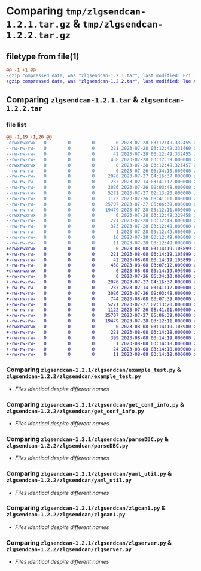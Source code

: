 # Comparing `tmp/zlgsendcan-1.2.1.tar.gz` & `tmp/zlgsendcan-1.2.2.tar.gz`

## filetype from file(1)

```diff
@@ -1 +1 @@
-gzip compressed data, was "zlgsendcan-1.2.1.tar", last modified: Fri Jul 28 03:12:49 2023, max compression
+gzip compressed data, was "zlgsendcan-1.2.2.tar", last modified: Tue Aug  8 03:14:19 2023, max compression
```

## Comparing `zlgsendcan-1.2.1.tar` & `zlgsendcan-1.2.2.tar`

### file list

```diff
@@ -1,19 +1,20 @@
-drwxrwxrwx   0        0        0        0 2023-07-28 03:12:49.332455 zlgsendcan-1.2.1/
--rw-rw-rw-   0        0        0      221 2023-07-28 03:12:49.331460 zlgsendcan-1.2.1/PKG-INFO
--rw-rw-rw-   0        0        0       42 2023-07-28 03:12:49.332455 zlgsendcan-1.2.1/setup.cfg
--rw-rw-rw-   0        0        0      438 2023-07-28 03:12:39.000000 zlgsendcan-1.2.1/setup.py
-drwxrwxrwx   0        0        0        0 2023-07-28 03:12:49.321457 zlgsendcan-1.2.1/zlgsendcan/
--rw-rw-rw-   0        0        0        0 2023-07-26 06:34:10.000000 zlgsendcan-1.2.1/zlgsendcan/__init__.py
--rw-rw-rw-   0        0        0     2076 2023-07-27 04:16:37.000000 zlgsendcan-1.2.1/zlgsendcan/example_test.py
--rw-rw-rw-   0        0        0      237 2023-02-14 03:41:12.000000 zlgsendcan-1.2.1/zlgsendcan/frozen_dir.py
--rw-rw-rw-   0        0        0     3026 2023-07-26 09:03:48.000000 zlgsendcan-1.2.1/zlgsendcan/get_conf_info.py
--rw-rw-rw-   0        0        0     5271 2023-07-27 02:13:20.000000 zlgsendcan-1.2.1/zlgsendcan/parseDBC.py
--rw-rw-rw-   0        0        0     1122 2023-07-26 08:41:01.000000 zlgsendcan-1.2.1/zlgsendcan/yaml_util.py
--rw-rw-rw-   0        0        0    25707 2023-07-27 05:06:39.000000 zlgsendcan-1.2.1/zlgsendcan/zlgcan1.py
--rw-rw-rw-   0        0        0    19479 2023-07-28 03:12:11.000000 zlgsendcan-1.2.1/zlgsendcan/zlgserver.py
-drwxrwxrwx   0        0        0        0 2023-07-28 03:12:49.329458 zlgsendcan-1.2.1/zlgsendcan.egg-info/
--rw-rw-rw-   0        0        0      221 2023-07-28 03:12:49.000000 zlgsendcan-1.2.1/zlgsendcan.egg-info/PKG-INFO
--rw-rw-rw-   0        0        0      373 2023-07-28 03:12:49.000000 zlgsendcan-1.2.1/zlgsendcan.egg-info/SOURCES.txt
--rw-rw-rw-   0        0        0        1 2023-07-28 03:12:49.000000 zlgsendcan-1.2.1/zlgsendcan.egg-info/dependency_links.txt
--rw-rw-rw-   0        0        0       16 2023-07-28 03:12:49.000000 zlgsendcan-1.2.1/zlgsendcan.egg-info/requires.txt
--rw-rw-rw-   0        0        0       11 2023-07-28 03:12:49.000000 zlgsendcan-1.2.1/zlgsendcan.egg-info/top_level.txt
+drwxrwxrwx   0        0        0        0 2023-08-08 03:14:19.105899 zlgsendcan-1.2.2/
+-rw-rw-rw-   0        0        0      221 2023-08-08 03:14:19.105899 zlgsendcan-1.2.2/PKG-INFO
+-rw-rw-rw-   0        0        0       42 2023-08-08 03:14:19.105899 zlgsendcan-1.2.2/setup.cfg
+-rw-rw-rw-   0        0        0      458 2023-08-08 03:07:12.000000 zlgsendcan-1.2.2/setup.py
+drwxrwxrwx   0        0        0        0 2023-08-08 03:14:19.096906 zlgsendcan-1.2.2/zlgsendcan/
+-rw-rw-rw-   0        0        0        0 2023-07-26 06:34:10.000000 zlgsendcan-1.2.2/zlgsendcan/__init__.py
+-rw-rw-rw-   0        0        0     2076 2023-07-27 04:16:37.000000 zlgsendcan-1.2.2/zlgsendcan/example_test.py
+-rw-rw-rw-   0        0        0      237 2023-02-14 03:41:12.000000 zlgsendcan-1.2.2/zlgsendcan/frozen_dir.py
+-rw-rw-rw-   0        0        0     3026 2023-07-26 09:03:48.000000 zlgsendcan-1.2.2/zlgsendcan/get_conf_info.py
+-rw-rw-rw-   0        0        0      744 2023-08-08 03:07:39.000000 zlgsendcan-1.2.2/zlgsendcan/img_compare.py
+-rw-rw-rw-   0        0        0     5271 2023-07-27 02:13:20.000000 zlgsendcan-1.2.2/zlgsendcan/parseDBC.py
+-rw-rw-rw-   0        0        0     1122 2023-07-26 08:41:01.000000 zlgsendcan-1.2.2/zlgsendcan/yaml_util.py
+-rw-rw-rw-   0        0        0    25707 2023-07-27 05:06:39.000000 zlgsendcan-1.2.2/zlgsendcan/zlgcan1.py
+-rw-rw-rw-   0        0        0    19479 2023-07-28 03:12:11.000000 zlgsendcan-1.2.2/zlgsendcan/zlgserver.py
+drwxrwxrwx   0        0        0        0 2023-08-08 03:14:19.103980 zlgsendcan-1.2.2/zlgsendcan.egg-info/
+-rw-rw-rw-   0        0        0      221 2023-08-08 03:14:18.000000 zlgsendcan-1.2.2/zlgsendcan.egg-info/PKG-INFO
+-rw-rw-rw-   0        0        0      399 2023-08-08 03:14:19.000000 zlgsendcan-1.2.2/zlgsendcan.egg-info/SOURCES.txt
+-rw-rw-rw-   0        0        0        1 2023-08-08 03:14:18.000000 zlgsendcan-1.2.2/zlgsendcan.egg-info/dependency_links.txt
+-rw-rw-rw-   0        0        0       24 2023-08-08 03:14:18.000000 zlgsendcan-1.2.2/zlgsendcan.egg-info/requires.txt
+-rw-rw-rw-   0        0        0       11 2023-08-08 03:14:18.000000 zlgsendcan-1.2.2/zlgsendcan.egg-info/top_level.txt
```

### Comparing `zlgsendcan-1.2.1/zlgsendcan/example_test.py` & `zlgsendcan-1.2.2/zlgsendcan/example_test.py`

 * *Files identical despite different names*

### Comparing `zlgsendcan-1.2.1/zlgsendcan/get_conf_info.py` & `zlgsendcan-1.2.2/zlgsendcan/get_conf_info.py`

 * *Files identical despite different names*

### Comparing `zlgsendcan-1.2.1/zlgsendcan/parseDBC.py` & `zlgsendcan-1.2.2/zlgsendcan/parseDBC.py`

 * *Files identical despite different names*

### Comparing `zlgsendcan-1.2.1/zlgsendcan/yaml_util.py` & `zlgsendcan-1.2.2/zlgsendcan/yaml_util.py`

 * *Files identical despite different names*

### Comparing `zlgsendcan-1.2.1/zlgsendcan/zlgcan1.py` & `zlgsendcan-1.2.2/zlgsendcan/zlgcan1.py`

 * *Files identical despite different names*

### Comparing `zlgsendcan-1.2.1/zlgsendcan/zlgserver.py` & `zlgsendcan-1.2.2/zlgsendcan/zlgserver.py`

 * *Files identical despite different names*

